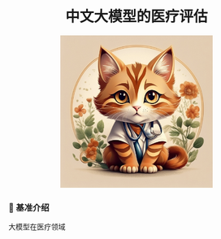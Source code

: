 <h1 align='center'>中文大模型的医疗评估</h1>


<div align="center"><img width="300" height="300" src="./image/logo.png"></div>


### 🔎 基准介绍
大模型在医疗领域

